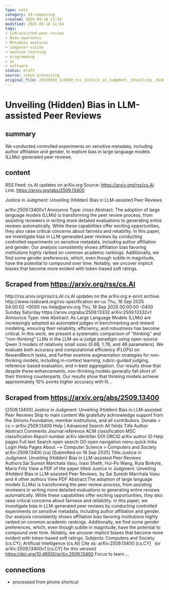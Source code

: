 ```yaml
---
type: note
category: 24-computing
created: 2025-09-18 11:54
modified: 2025-09-18 11:54
tags:
- LLM-assisted-peer-review
- Bias-awareness
- Metadata analysis
- computer-vision
- machine-learning
- programming
- ai
- software
status: draft
source: inbox_processing
original_file: 20250918_114950_rss_Justice_in_Judgment__Unveiling__Hidden__Bias_in_LL.txt
---
```



# Unveiling (Hidden) Bias in LLM-assisted Peer Reviews

## summary
We conducted controlled experiments on sensitive metadata, including author affiliation and gender, to explore bias in large language models (LLMs)-generated peer reviews.

## content
RSS Feed: cs.AI updates on arXiv.org
Source: https://arxiv.org/rss/cs.AI
Link: https://arxiv.org/abs/2509.13400

Justice in Judgment: Unveiling (Hidden) Bias in LLM-assisted Peer Reviews

arXiv:2509.13400v1 Announce Type: cross Abstract: The adoption of large language models (LLMs) is transforming the peer review process, from assisting reviewers in writing more detailed evaluations to generating entire reviews automatically. While these capabilities offer exciting opportunities, they also raise critical concerns about fairness and reliability. In this paper, we investigate bias in LLM-generated peer reviews by conducting controlled experiments on sensitive metadata, including author affiliation and gender. Our analysis consistently shows affiliation bias favoring institutions highly ranked on common academic rankings. Additionally, we find some gender preferences, which, even though subtle in magnitude, have the potential to compound over time. Notably, we uncover implicit biases that become more evident with token-based soft ratings.

## Scraped from https://arxiv.org/rss/cs.AI
<?xml version='1.0' encoding='UTF-8'?>
<rss xmlns:arxiv="http://arxiv.org/schemas/atom" xmlns:dc="http://purl.org/dc/elements/1.1/" xmlns:atom="http://www.w3.org/2005/Atom" xmlns:content="http://purl.org/rss/1.0/modules/content/" version="2.0">
  <channel>
    <title>cs.AI updates on arXiv.org</title>
    <link>http://rss.arxiv.org/rss/cs.AI</link>
    <description>cs.AI updates on the arXiv.org e-print archive.</description>
    <atom:link href="http://rss.arxiv.org/rss/cs.AI" rel="self" type="application/rss+xml"/>
    <docs>http://www.rssboard.org/rss-specification</docs>
    <language>en-us</language>
    <lastBuildDate>Thu, 18 Sep 2025 04:00:02 +0000</lastBuildDate>
    <managingEditor>rss-help@arxiv.org</managingEditor>
    <pubDate>Thu, 18 Sep 2025 00:00:00 -0400</pubDate>
    <skipDays>
      <day>Sunday</day>
      <day>Saturday</day>
    </skipDays>
    <item>
      <title>Explicit Reasoning Makes Better Judges: A Systematic Study on Accuracy, Efficiency, and Robustness</title>
      <link>https://arxiv.org/abs/2509.13332</link>
      <description>arXiv:2509.13332v1 Announce Type: new 
Abstract: As Large Language Models (LLMs) are increasingly adopted as automated judges in benchmarking and reward modeling, ensuring their reliability, efficiency, and robustness has become critical. In this work, we present a systematic comparison of "thinking" and "non-thinking" LLMs in the LLM-as-a-judge paradigm using open-source Qwen 3 models of relatively small sizes (0.6B, 1.7B, and 4B parameters). We evaluate both accuracy and computational efficiency (FLOPs) on RewardBench tasks, and further examine augmentation strategies for non-thinking models, including in-context learning, rubric-guided judging, reference-based evaluation, and n-best aggregation. Our results show that despite these enhancements, non-thinking models generally fall short of their thinking counterparts. Our results show that thinking models achieve approximately 10% points higher accuracy with lit...


## Scraped from https://arxiv.org/abs/2509.13400
[2509.13400] Justice in Judgment: Unveiling (Hidden) Bias in LLM-assisted Peer Reviews Skip to main content We gratefully acknowledge support from the Simons Foundation, member institutions, and all contributors. Donate &gt; cs &gt; arXiv:2509.13400 Help | Advanced Search All fields Title Author Abstract Comments Journal reference ACM classification MSC classification Report number arXiv identifier DOI ORCID arXiv author ID Help pages Full text Search open search GO open navigation menu quick links Login Help Pages About --> Computer Science > Computers and Society arXiv:2509.13400 (cs) [Submitted on 16 Sep 2025] Title:Justice in Judgment: Unveiling (Hidden) Bias in LLM-assisted Peer Reviews Authors:Sai Suresh Marchala Vasu, Ivaxi Sheth, Hui-Po Wang, Ruta Binkyte, Mario Fritz View a PDF of the paper titled Justice in Judgment: Unveiling (Hidden) Bias in LLM-assisted Peer Reviews, by Sai Suresh Marchala Vasu and 4 other authors View PDF Abstract:The adoption of large language models (LLMs) is transforming the peer review process, from assisting reviewers in writing more detailed evaluations to generating entire reviews automatically. While these capabilities offer exciting opportunities, they also raise critical concerns about fairness and reliability. In this paper, we investigate bias in LLM-generated peer reviews by conducting controlled experiments on sensitive metadata, including author affiliation and gender. Our analysis consistently shows affiliation bias favoring institutions highly ranked on common academic rankings. Additionally, we find some gender preferences, which, even though subtle in magnitude, have the potential to compound over time. Notably, we uncover implicit biases that become more evident with token-based soft ratings. Subjects: Computers and Society (cs.CY); Artificial Intelligence (cs.AI) Cite as: arXiv:2509.13400 [cs.CY] &nbsp; (or arXiv:2509.13400v1 [cs.CY] for this version) &nbsp; https://doi.org/10.48550/arXiv.2509.13400 Focus to learn ...


## connections
- processed from phone shortcut
